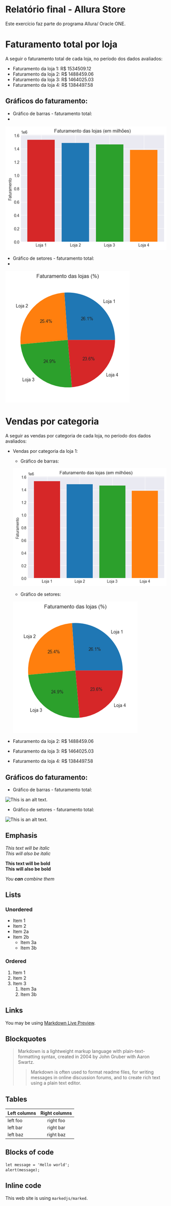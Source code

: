 # Relatório final - Allura Store
Este exercício faz parte do programa Allura/ Oracle ONE.

# Faturamento total por loja

A seguir o faturamento total de cada loja, no período dos dados avaliados: 
* Faturamento da loja 1: R$ 1534509.12 
* Faturamento da loja 2: R$ 1488459.06 
* Faturamento da loja 3: R$ 1464025.03 
* Faturamento da loja 4: R$ 1384497.58 

## Gráficos do faturamento:
* Gráfico de barras - faturamento total:
* 
![This is an alt text.](/images/faturamento_barras.png "Gráfico de barras - faturamento total.")

* Gráfico de setores - faturamento total:
* 
![This is an alt text.](/images/faturamento_pizza.png "Gráfico de setores - faturamento total.")

# Vendas por categoria

A seguir as vendas por categoria de cada loja, no período dos dados avaliados: 

* Vendas por categoria da loja 1:
    * Gráfico de barras:
 
    ![This is an alt text.](/images/faturamento_barras.png "Gráfico de barras - faturamento total.")

    * Gráfico de setores:
  
    ![This is an alt text.](/images/faturamento_pizza.png "Gráfico de setores - faturamento total.")


* Faturamento da loja 2: R$ 1488459.06 
* Faturamento da loja 3: R$ 1464025.03 
* Faturamento da loja 4: R$ 1384497.58 

## Gráficos do faturamento:
* Gráfico de barras - faturamento total:
  
![This is an alt text.](/images/faturamento_barras "Gráfico de barras - faturamento total.")

* Gráfico de setores - faturamento total:
  
![This is an alt text.](/images/faturamento_pizza "Gráfico de setores - faturamento total.")



## Emphasis

*This text will be italic*  
_This will also be italic_

**This text will be bold**  
__This will also be bold__

_You **can** combine them_

## Lists

### Unordered

* Item 1
* Item 2
* Item 2a
* Item 2b
    * Item 3a
    * Item 3b

### Ordered

1. Item 1
2. Item 2
3. Item 3
    1. Item 3a
    2. Item 3b


## Links

You may be using [Markdown Live Preview](https://markdownlivepreview.com/).

## Blockquotes

> Markdown is a lightweight markup language with plain-text-formatting syntax, created in 2004 by John Gruber with Aaron Swartz.
>
>> Markdown is often used to format readme files, for writing messages in online discussion forums, and to create rich text using a plain text editor.

## Tables

| Left columns  | Right columns |
| ------------- |:-------------:|
| left foo      | right foo     |
| left bar      | right bar     |
| left baz      | right baz     |

## Blocks of code

```
let message = 'Hello world';
alert(message);
```

## Inline code

This web site is using `markedjs/marked`.

